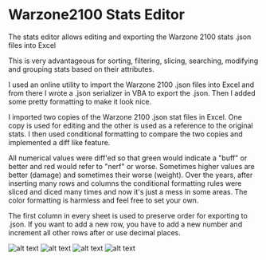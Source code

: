 # Warzone2100 Stats Editor

The stats editor allows editing and exporting the Warzone 2100 stats .json files into Excel

This is very advantageous for sorting, filtering, slicing, searching, modifying and grouping stats based on their attributes. 


I used an online utility to import the Warzone 2100 .json files into Excel and from there I wrote a .json serializer in VBA to export the .json. Then I added some pretty formatting to make it look nice.

I imported two copies of the Warzone 2100 .json stat files in Excel. 
One copy is used for editing and the other is used as a reference to the original stats. I then used conditional formatting to compare the two copies and implemented a diff like feature. 

All numerical values were diff'ed so that green would indicate a "buff" or better and red would refer to "nerf" or worse. Sometimes higher values are better (damage) and sometimes their worse (weight).
Over the years, after inserting many rows and columns the conditional formatting rules were sliced and diced many times and now it's just a mess in some areas. The color formatting is harmless and feel free to set your own.

The first column in every sheet is used to preserve order for exporting to .json. If you want to add a new row, you have to add a new number and increment all other rows after or use decimal places.


![alt text](https://github.com/jbreija/Warzone2100EB/blob/master/stats%20editor/stats%20editor%204.png)
![alt text](hhttps://github.com/jbreija/Warzone2100EB/blob/master/stats%20editor/stats%20editor.png)
![alt text](https://github.com/jbreija/Warzone2100EB/blob/master/stats%20editor/stats%20editor2.png)
![alt text](https://github.com/jbreija/Warzone2100EB/blob/master/stats%20editor/stats%20editor3.png)
